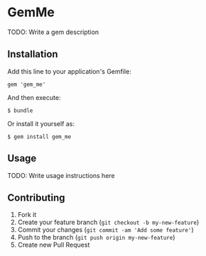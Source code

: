 # GemMe

TODO: Write a gem description

## Installation

Add this line to your application's Gemfile:

    gem 'gem_me'

And then execute:

    $ bundle

Or install it yourself as:

    $ gem install gem_me

## Usage

TODO: Write usage instructions here

## Contributing

1. Fork it
2. Create your feature branch (`git checkout -b my-new-feature`)
3. Commit your changes (`git commit -am 'Add some feature'`)
4. Push to the branch (`git push origin my-new-feature`)
5. Create new Pull Request

